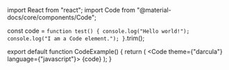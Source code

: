 import React from "react";
import Code from "@material-docs/core/components/Code";

const code = `
    function test() {
        console.log("Hello world!");
        console.log("I am a Code element.");
    }
`.trim();

export default function CodeExample() {
    return (
        <Code theme={"darcula"} language={"javascript"}>
            {code}
        </Code>
    );
}
